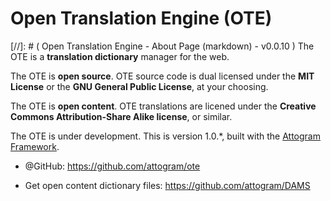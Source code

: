 Open Translation Engine (OTE)
===
[//]: # ( Open Translation Engine - About Page (markdown) - v0.0.10 )
The OTE is a **translation dictionary** manager for the web.

The OTE is **open source**.  OTE source code is dual licensed under the
**MIT License** or the **GNU General Public License**,
at your choosing.

The OTE is **open content**. OTE translations are licened under the
**Creative Commons Attribution-Share Alike license**, or similar.

The OTE is under development.  This is version 1.0.*, built with the [Attogram Framework](https://github.com/attogram/attogram).

* @GitHub: https://github.com/attogram/ote

* Get open content dictionary files: https://github.com/attogram/DAMS
